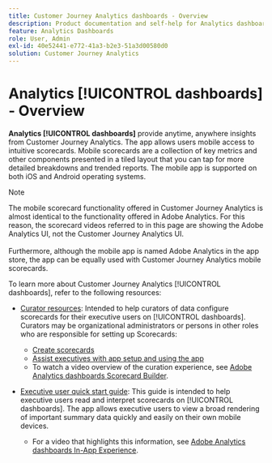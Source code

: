 ```yaml
---
title: Customer Journey Analytics dashboards - Overview
description: Product documentation and self-help for Analytics dashboards or Mobile Scorecards.
feature: Analytics Dashboards
role: User, Admin
exl-id: 40e52441-e772-41a3-b2e3-51a3d00580d0
solution: Customer Journey Analytics
---
```

# Analytics [!UICONTROL dashboards] - Overview

**Analytics [!UICONTROL dashboards]** provide anytime, anywhere insights from Customer Journey Analytics. The app allows users mobile access to intuitive scorecards. Mobile scorecards are a collection of key metrics and other components presented in a tiled layout that you can tap for more detailed breakdowns and trended reports. The mobile app is supported on both iOS and Android operating systems.

>[!NOTE]
>
>The mobile scorecard functionality offered in Customer Journey Analytics is almost identical to the functionality offered in Adobe Analytics. For this reason, the scorecard videos referred to in this page are showing the Adobe Analytics UI, not the Customer Journey Analytics UI. <br/><br/>Furthermore, although the mobile app is named Adobe Analytics in the app store, the app can be equally used with Customer Journey Analytics mobile scorecards. 

To learn more about Customer Journey Analytics [!UICONTROL dashboards], refer to the following resources:

* [Curator resources](/help/mobile-app/curator.md): Intended to help curators of data configure scorecards for their executive users on [!UICONTROL dashboards]. Curators may be organizational administrators or persons in other roles who are responsible for setting up Scorecards:

  * [Create scorecards](/help/mobile-app/create-scorecard.md)
  * [Assist executives with app setup and using the app](/help/mobile-app/set-up-execs.md)
  * To watch a video overview of the curation experience, see [Adobe Analytics dashboards Scorecard Builder](https://experienceleague.adobe.com/docs/analytics-learn/tutorials/additional-tools/analytics-dashboards/adobe-analytics-dashboards-scorecard-builder.html).


* [Executive user quick start guide](/help/mobile-app/executive.md): This guide is intended to help executive users read and interpret scorecards on [!UICONTROL dashboards]. The app allows executive users to view a broad rendering of important summary data quickly and easily on their own mobile devices.

  * For a video that highlights this information, see [Adobe Analytics dashboards In-App Experience](https://experienceleague.adobe.com/docs/analytics-learn/tutorials/additional-tools/analytics-dashboards/adobe-analytics-dashboards-in-app-experience.html).
